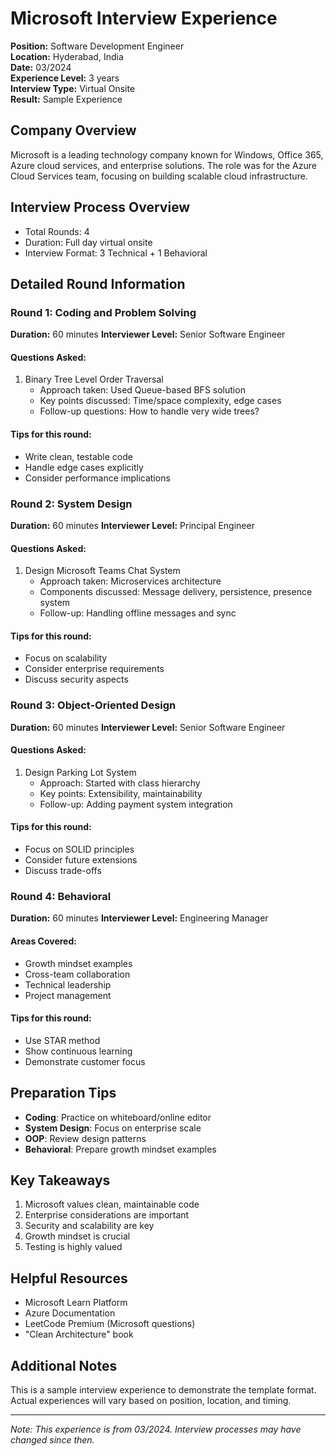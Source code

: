 # Microsoft Interview Experience

**Position:** Software Development Engineer  
**Location:** Hyderabad, India  
**Date:** 03/2024  
**Experience Level:** 3 years  
**Interview Type:** Virtual Onsite  
**Result:** Sample Experience  

## Company Overview
Microsoft is a leading technology company known for Windows, Office 365, Azure cloud services, and enterprise solutions. The role was for the Azure Cloud Services team, focusing on building scalable cloud infrastructure.

## Interview Process Overview
- Total Rounds: 4
- Duration: Full day virtual onsite
- Interview Format: 3 Technical + 1 Behavioral

## Detailed Round Information

### Round 1: Coding and Problem Solving
**Duration:** 60 minutes
**Interviewer Level:** Senior Software Engineer

#### Questions Asked:
1. Binary Tree Level Order Traversal
   - Approach taken: Used Queue-based BFS solution
   - Key points discussed: Time/space complexity, edge cases
   - Follow-up questions: How to handle very wide trees?

#### Tips for this round:
- Write clean, testable code
- Handle edge cases explicitly
- Consider performance implications

### Round 2: System Design
**Duration:** 60 minutes
**Interviewer Level:** Principal Engineer

#### Questions Asked:
1. Design Microsoft Teams Chat System
   - Approach taken: Microservices architecture
   - Components discussed: Message delivery, persistence, presence system
   - Follow-up: Handling offline messages and sync

#### Tips for this round:
- Focus on scalability
- Consider enterprise requirements
- Discuss security aspects

### Round 3: Object-Oriented Design
**Duration:** 60 minutes
**Interviewer Level:** Senior Software Engineer

#### Questions Asked:
1. Design Parking Lot System
   - Approach: Started with class hierarchy
   - Key points: Extensibility, maintainability
   - Follow-up: Adding payment system integration

#### Tips for this round:
- Focus on SOLID principles
- Consider future extensions
- Discuss trade-offs

### Round 4: Behavioral
**Duration:** 60 minutes
**Interviewer Level:** Engineering Manager

#### Areas Covered:
- Growth mindset examples
- Cross-team collaboration
- Technical leadership
- Project management

#### Tips for this round:
- Use STAR method
- Show continuous learning
- Demonstrate customer focus

## Preparation Tips
- **Coding**: Practice on whiteboard/online editor
- **System Design**: Focus on enterprise scale
- **OOP**: Review design patterns
- **Behavioral**: Prepare growth mindset examples

## Key Takeaways
1. Microsoft values clean, maintainable code
2. Enterprise considerations are important
3. Security and scalability are key
4. Growth mindset is crucial
5. Testing is highly valued

## Helpful Resources
- Microsoft Learn Platform
- Azure Documentation
- LeetCode Premium (Microsoft questions)
- "Clean Architecture" book

## Additional Notes
This is a sample interview experience to demonstrate the template format. Actual experiences will vary based on position, location, and timing.

---
*Note: This experience is from 03/2024. Interview processes may have changed since then.* 